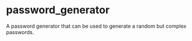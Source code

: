 # password_generator
A password generator that can be used to generate a random but complex passwords.
